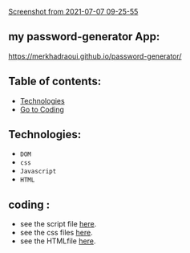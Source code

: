 
[Screenshot from 2021-07-07 09-25-55](https://user-images.githubusercontent.com/75792175/124717512-7e327a80-df05-11eb-9ed0-cb51071c3c20.png)
## my password-generator  App: 
https://merkhadraoui.github.io/password-generator/
## Table of contents:

* [Technologies](#technologies)
* [ Go to Coding](#coding)



## Technologies:

- `DOM`
- `css`
- `Javascript`
- `HTML`


## coding :
* see the script file [here](https://github.com/MerKhadraoui/password-generator/blob/gh-pages/scripts/index.js).
* see the css files [here](https://github.com/MerKhadraoui/password-generator/tree/gh-pages/styles).
* see the HTMLfile [here](https://github.com/MerKhadraoui/password-generator/blob/gh-pages/index.html).

